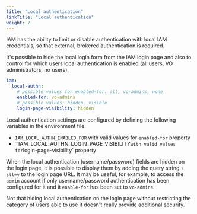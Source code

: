 ```yaml
---
title: "Local authentication"
linkTitle: "Local authentication"
weight: 7
---
```


IAM has the ability to limit or disable
authentication with local IAM credentials, so that external, brokered
authentication is required.

It's possible to hide the local login form from the IAM login page and also to
control for which users local authentication is enabled (all users,
VO administrators, no users).

```yaml
iam:
  local-authn:
    # possible values for enabled-for: all, vo-admins, none
    enabled-for: vo-admins 
    # possible values: hidden, visible
    login-page-visibility: hidden 
```

Local authentication settings are configured by defining the following variables in the environment
file:

* `IAM_LOCAL_AUTHN_ENABLED_FOR` with valid values for `enabled-for` property
* ``IAM_LOCAL_AUTHN_LOGIN_PAGE_VISIBILITY` with valid values for `login-page-visibility` property

When the local authentication (username/password) fields are hidden on the login page, it is possible
to display them by adding the query string `?sll=y` to the login page URL. It may be useful, for
example, to access the `admin` account if only username/password authentication has been configured
for it and it `enable-for` has been set to `vo-admins`.

Not that hiding local authentication on the login page without restricting the category of users
able to use it doesn't really provide additional security.
